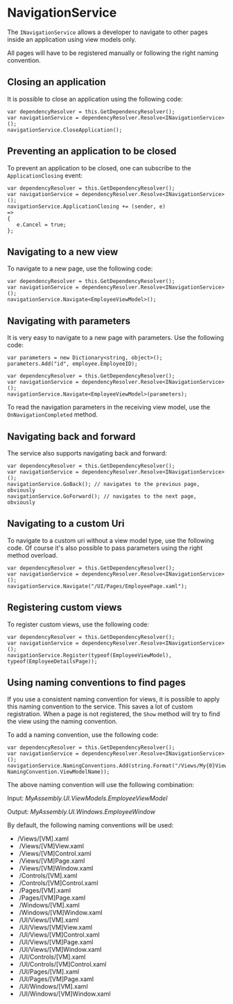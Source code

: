 # NavigationService

The `INavigationService` allows a developer to navigate to other pages inside an application using view models only.

All pages will have to be registered manually or following the right naming convention.

## Closing an application

It is possible to close an application using the following code:

```
var dependencyResolver = this.GetDependencyResolver();
var navigationService = dependencyResolver.Resolve<INavigationService>();
navigationService.CloseApplication();
```

## Preventing an application to be closed

To prevent an application to be closed, one can subscribe to the `ApplicationClosing` event:

```
var dependencyResolver = this.GetDependencyResolver();
var navigationService = dependencyResolver.Resolve<INavigationService>();
navigationService.ApplicationClosing += (sender, e) 
=>
{
   e.Cancel = true;
};
```

## Navigating to a new view

To navigate to a new page, use the following code:

```
var dependencyResolver = this.GetDependencyResolver();
var navigationService = dependencyResolver.Resolve<INavigationService>();
navigationService.Navigate<EmployeeViewModel>();
```

## Navigating with parameters

It is very easy to navigate to a new page with parameters. Use the following code:

```
var parameters = new Dictionary<string, object>();
parameters.Add("id", employee.EmployeeID);
 
var dependencyResolver = this.GetDependencyResolver();
var navigationService = dependencyResolver.Resolve<INavigationService>();
navigationService.Navigate<EmployeeViewModel>(parameters);
```

To read the navigation parameters in the receiving view model, use the `OnNavigationCompleted` method.

## Navigating back and forward

The service also supports navigating back and forward:

```
var dependencyResolver = this.GetDependencyResolver();
var navigationService = dependencyResolver.Resolve<INavigationService>();
navigationService.GoBack(); // navigates to the previous page, obviously
navigationService.GoForward(); // navigates to the next page, obviously
```

## Navigating to a custom Uri

To navigate to a custom uri without a view model type, use the following code. Of course it's also possible to pass parameters using the right method overload.

```
var dependencyResolver = this.GetDependencyResolver();
var navigationService = dependencyResolver.Resolve<INavigationService>();
navigationService.Navigate("/UI/Pages/EmployeePage.xaml");
```

## Registering custom views

To register custom views, use the following code:

```
var dependencyResolver = this.GetDependencyResolver();
var navigationService = dependencyResolver.Resolve<INavigationService>();
navigationService.Register(typeof(EmployeeViewModel), typeof(EmployeeDetailsPage));
```

## Using naming conventions to find pages

If you use a consistent naming convention for views, it is possible to apply this naming convention to the service. This saves a lot of custom registration. When a page is not registered, the `Show` method will try to find the view using the naming convention.

To add a naming convention, use the following code:

```
var dependencyResolver = this.GetDependencyResolver();
var navigationService = dependencyResolver.Resolve<INavigationService>();
navigationService.NamingConventions.Add(string.Format("/Views/My{0}View", NamingConvention.ViewModelName));
```

The above naming convention will use the following combination:

Input: *MyAssembly.UI.ViewModels.EmployeeViewModel*

Output: *MyAssembly.UI.Windows.EmployeeWindow*

By default, the following naming conventions will be used:

-   /Views/[VM].xaml
-    /Views/[VM]View.xaml
-    /Views/[VM]Control.xaml
-    /Views/[VM]Page.xaml
-    /Views/[VM]Window.xaml
-    /Controls/[VM].xaml
-    /Controls/[VM]Control.xaml
-    /Pages/[VM].xaml
-    /Pages/[VM]Page.xaml
-    /Windows/[VM].xaml
-    /Windows/[VM]Window.xaml
-    /UI/Views/[VM].xaml
-    /UI/Views/[VM]View.xaml
-    /UI/Views/[VM]Control.xaml
-    /UI/Views/[VM]Page.xaml
-    /UI/Views/[VM]Window.xaml
-    /UI/Controls/[VM].xaml
-    /UI/Controls/[VM]Control.xaml
-    /UI/Pages/[VM].xaml
-    /UI/Pages/[VM]Page.xaml
-    /UI/Windows/[VM].xaml
-    /UI/Windows/[VM]Window.xaml 
